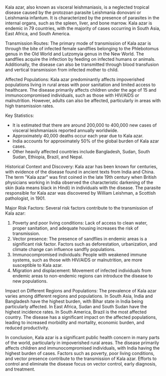 Kala azar, also known as visceral leishmaniasis, is a neglected tropical disease caused by the protozoan parasite Leishmania donovani or Leishmania infantum. It is characterized by the presence of parasites in the internal organs, such as the spleen, liver, and bone marrow. Kala azar is endemic in 79 countries, with the majority of cases occurring in South Asia, East Africa, and South America.

Transmission Routes:
The primary mode of transmission of Kala azar is through the bite of infected female sandflies belonging to the Phlebotomus genus in the Old World and Lutzomyia genus in the New World. The sandflies acquire the infection by feeding on infected humans or animals. Additionally, the disease can also be transmitted through blood transfusion and vertical transmission from infected mother to child.

Affected Populations:
Kala azar predominantly affects impoverished populations living in rural areas with poor sanitation and limited access to healthcare. The disease primarily affects children under the age of 15 and immunocompromised individuals, such as those with HIV/AIDS or malnutrition. However, adults can also be affected, particularly in areas with high transmission rates.

Key Statistics:
- It is estimated that there are around 200,000 to 400,000 new cases of visceral leishmaniasis reported annually worldwide.
- Approximately 40,000 deaths occur each year due to Kala azar.
- India accounts for approximately 50% of the global burden of Kala azar cases.
- Other heavily affected countries include Bangladesh, Sudan, South Sudan, Ethiopia, Brazil, and Nepal.

Historical Context and Discovery:
Kala azar has been known for centuries, with evidence of the disease found in ancient texts from India and China. The term "Kala azar" was first coined in the late 19th century when British physicians working in India observed the characteristic darkening of the skin (kala means black in Hindi) in individuals with the disease. The parasite responsible for Kala azar was discovered by William Leishman, a Scottish pathologist, in 1901.

Major Risk Factors:
Several risk factors contribute to the transmission of Kala azar:
1. Poverty and poor living conditions: Lack of access to clean water, proper sanitation, and adequate housing increases the risk of transmission.
2. Vector presence: The presence of sandflies in endemic areas is a significant risk factor. Factors such as deforestation, urbanization, and climate change can influence sandfly populations.
3. Immunocompromised individuals: People with weakened immune systems, such as those with HIV/AIDS or malnutrition, are more susceptible to Kala azar.
4. Migration and displacement: Movement of infected individuals from endemic areas to non-endemic regions can introduce the disease to new populations.

Impact on Different Regions and Populations:
The prevalence of Kala azar varies among different regions and populations. In South Asia, India and Bangladesh have the highest burden, with Bihar state in India being particularly affected. In East Africa, Sudan and South Sudan have the highest incidence rates. In South America, Brazil is the most affected country. The disease has a significant impact on the affected populations, leading to increased morbidity and mortality, economic burden, and reduced productivity.

In conclusion, Kala azar is a significant public health concern in many parts of the world, particularly in impoverished rural areas. The disease primarily affects children and immunocompromised individuals, with India having the highest burden of cases. Factors such as poverty, poor living conditions, and vector presence contribute to the transmission of Kala azar. Efforts to control and eliminate the disease focus on vector control, early diagnosis, and treatment.